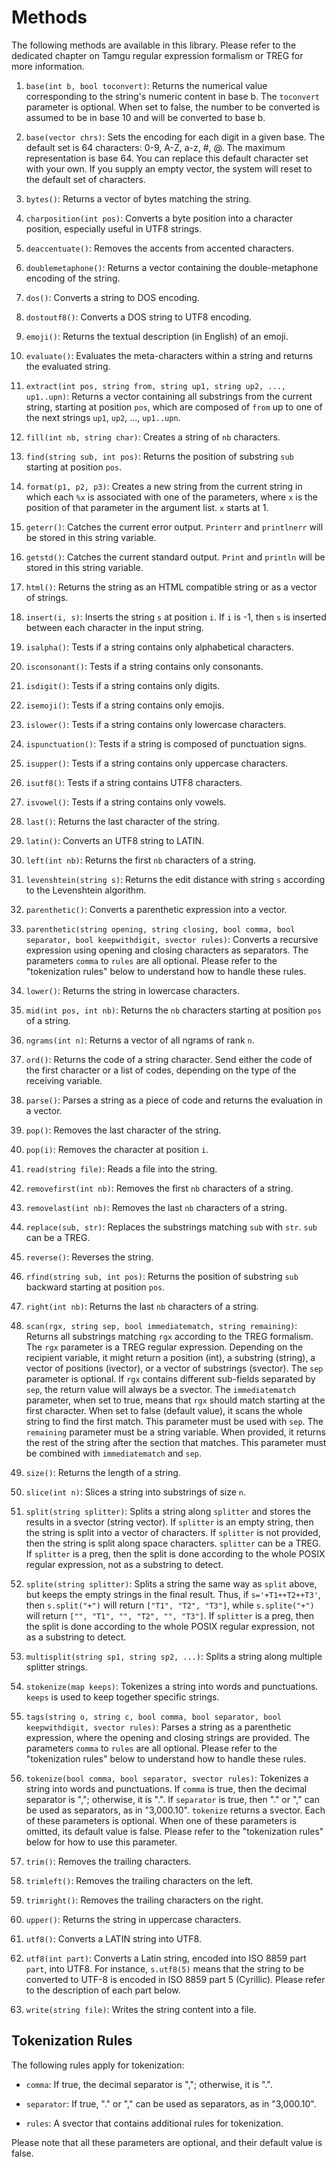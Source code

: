 # Methods

The following methods are available in this library. Please refer to the dedicated chapter on Tamgu regular expression formalism or TREG for more information.

1. `base(int b, bool toconvert)`: Returns the numerical value corresponding to the string's numeric content in base b. The `toconvert` parameter is optional. When set to false, the number to be converted is assumed to be in base 10 and will be converted to base b.

2. `base(vector chrs)`: Sets the encoding for each digit in a given base. The default set is 64 characters: 0-9, A-Z, a-z, #, @. The maximum representation is base 64. You can replace this default character set with your own. If you supply an empty vector, the system will reset to the default set of characters.

3. `bytes()`: Returns a vector of bytes matching the string.

4. `charposition(int pos)`: Converts a byte position into a character position, especially useful in UTF8 strings.

5. `deaccentuate()`: Removes the accents from accented characters.

6. `doublemetaphone()`: Returns a vector containing the double-metaphone encoding of the string.

7. `dos()`: Converts a string to DOS encoding.

8. `dostoutf8()`: Converts a DOS string to UTF8 encoding.

9. `emoji()`: Returns the textual description (in English) of an emoji.

10. `evaluate()`: Evaluates the meta-characters within a string and returns the evaluated string.

11. `extract(int pos, string from, string up1, string up2, ..., up1..upn)`: Returns a vector containing all substrings from the current string, starting at position `pos`, which are composed of `from` up to one of the next strings `up1`, `up2`, ..., `up1..upn`.

12. `fill(int nb, string char)`: Creates a string of `nb` characters.

13. `find(string sub, int pos)`: Returns the position of substring `sub` starting at position `pos`.

14. `format(p1, p2, p3)`: Creates a new string from the current string in which each `%x` is associated with one of the parameters, where `x` is the position of that parameter in the argument list. `x` starts at 1.

15. `geterr()`: Catches the current error output. `Printerr` and `printlnerr` will be stored in this string variable.

16. `getstd()`: Catches the current standard output. `Print` and `println` will be stored in this string variable.

17. `html()`: Returns the string as an HTML compatible string or as a vector of strings.

18. `insert(i, s)`: Inserts the string `s` at position `i`. If `i` is -1, then `s` is inserted between each character in the input string.

19. `isalpha()`: Tests if a string contains only alphabetical characters.

20. `isconsonant()`: Tests if a string contains only consonants.

21. `isdigit()`: Tests if a string contains only digits.

22. `isemoji()`: Tests if a string contains only emojis.

23. `islower()`: Tests if a string contains only lowercase characters.

24. `ispunctuation()`: Tests if a string is composed of punctuation signs.

25. `isupper()`: Tests if a string contains only uppercase characters.

26. `isutf8()`: Tests if a string contains UTF8 characters.

27. `isvowel()`: Tests if a string contains only vowels.

28. `last()`: Returns the last character of the string.

29. `latin()`: Converts an UTF8 string to LATIN.

30. `left(int nb)`: Returns the first `nb` characters of a string.

31. `levenshtein(string s)`: Returns the edit distance with string `s` according to the Levenshtein algorithm.

32. `parenthetic()`: Converts a parenthetic expression into a vector.

33. `parenthetic(string opening, string closing, bool comma, bool separator, bool keepwithdigit, svector rules)`: Converts a recursive expression using opening and closing characters as separators. The parameters `comma` to `rules` are all optional. Please refer to the "tokenization rules" below to understand how to handle these rules.

34. `lower()`: Returns the string in lowercase characters.

35. `mid(int pos, int nb)`: Returns the `nb` characters starting at position `pos` of a string.

36. `ngrams(int n)`: Returns a vector of all ngrams of rank `n`.

37. `ord()`: Returns the code of a string character. Send either the code of the first character or a list of codes, depending on the type of the receiving variable.

38. `parse()`: Parses a string as a piece of code and returns the evaluation in a vector.

39. `pop()`: Removes the last character of the string.

40. `pop(i)`: Removes the character at position `i`.

41. `read(string file)`: Reads a file into the string.

42. `removefirst(int nb)`: Removes the first `nb` characters of a string.

43. `removelast(int nb)`: Removes the last `nb` characters of a string.

44. `replace(sub, str)`: Replaces the substrings matching `sub` with `str`. `sub` can be a TREG.

45. `reverse()`: Reverses the string.

46. `rfind(string sub, int pos)`: Returns the position of substring `sub` backward starting at position `pos`.

47. `right(int nb)`: Returns the last `nb` characters of a string.

48. `scan(rgx, string sep, bool immediatematch, string remaining)`: Returns all substrings matching `rgx` according to the TREG formalism. The `rgx` parameter is a TREG regular expression. Depending on the recipient variable, it might return a position (int), a substring (string), a vector of positions (ivector), or a vector of substrings (svector). The `sep` parameter is optional. If `rgx` contains different sub-fields separated by `sep`, the return value will always be a svector. The `immediatematch` parameter, when set to true, means that `rgx` should match starting at the first character. When set to false (default value), it scans the whole string to find the first match. This parameter must be used with `sep`. The `remaining` parameter must be a string variable. When provided, it returns the rest of the string after the section that matches. This parameter must be combined with `immediatematch` and `sep`.

49. `size()`: Returns the length of a string.

50. `slice(int n)`: Slices a string into substrings of size `n`.

51. `split(string splitter)`: Splits a string along `splitter` and stores the results in a svector (string vector). If `splitter` is an empty string, then the string is split into a vector of characters. If `splitter` is not provided, then the string is split along space characters. `splitter` can be a TREG. If `splitter` is a preg, then the split is done according to the whole POSIX regular expression, not as a substring to detect.

52. `splite(string splitter)`: Splits a string the same way as `split` above, but keeps the empty strings in the final result. Thus, if `s='+T1++T2++T3'`, then `s.split("+")` will return `["T1", "T2", "T3"]`, while `s.splite("+")` will return `["", "T1", "", "T2", "", "T3"]`. If `splitter` is a preg, then the split is done according to the whole POSIX regular expression, not as a substring to detect.

53. `multisplit(string sp1, string sp2, ...)`: Splits a string along multiple splitter strings.

54. `stokenize(map keeps)`: Tokenizes a string into words and punctuations. `keeps` is used to keep together specific strings.

55. `tags(string o, string c, bool comma, bool separator, bool keepwithdigit, svector rules)`: Parses a string as a parenthetic expression, where the opening and closing strings are provided. The parameters `comma` to `rules` are all optional. Please refer to the "tokenization rules" below to understand how to handle these rules.

56. `tokenize(bool comma, bool separator, svector rules)`: Tokenizes a string into words and punctuations. If `comma` is true, then the decimal separator is ","; otherwise, it is ".". If `separator` is true, then "." or "," can be used as separators, as in "3,000.10". `tokenize` returns a svector. Each of these parameters is optional. When one of these parameters is omitted, its default value is false. Please refer to the "tokenization rules" below for how to use this parameter.

57. `trim()`: Removes the trailing characters.

58. `trimleft()`: Removes the trailing characters on the left.

59. `trimright()`: Removes the trailing characters on the right.

60. `upper()`: Returns the string in uppercase characters.

61. `utf8()`: Converts a LATIN string into UTF8.

62. `utf8(int part)`: Converts a Latin string, encoded into ISO 8859 part `part`, into UTF8. For instance, `s.utf8(5)` means that the string to be converted to UTF-8 is encoded in ISO 8859 part 5 (Cyrillic). Please refer to the description of each part below.

63. `write(string file)`: Writes the string content into a file.

## Tokenization Rules

The following rules apply for tokenization:

- `comma`: If true, the decimal separator is ","; otherwise, it is ".".

- `separator`: If true, "." or "," can be used as separators, as in "3,000.10".

- `rules`: A svector that contains additional rules for tokenization.

Please note that all these parameters are optional, and their default value is false.